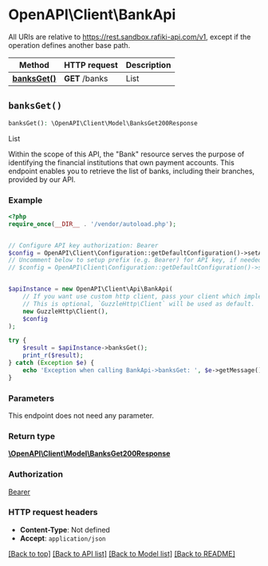 # OpenAPI\Client\BankApi

All URIs are relative to https://rest.sandbox.rafiki-api.com/v1, except if the operation defines another base path.

| Method | HTTP request | Description |
| ------------- | ------------- | ------------- |
| [**banksGet()**](BankApi.md#banksGet) | **GET** /banks | List |


## `banksGet()`

```php
banksGet(): \OpenAPI\Client\Model\BanksGet200Response
```

List

Within the scope of this API, the \"Bank\" resource serves the purpose of identifying the financial institutions that own payment accounts.  This endpoint enables you to retrieve the list of banks, including their branches, provided by our API.

### Example

```php
<?php
require_once(__DIR__ . '/vendor/autoload.php');


// Configure API key authorization: Bearer
$config = OpenAPI\Client\Configuration::getDefaultConfiguration()->setApiKey('Authorization', 'YOUR_API_KEY');
// Uncomment below to setup prefix (e.g. Bearer) for API key, if needed
// $config = OpenAPI\Client\Configuration::getDefaultConfiguration()->setApiKeyPrefix('Authorization', 'Bearer');


$apiInstance = new OpenAPI\Client\Api\BankApi(
    // If you want use custom http client, pass your client which implements `GuzzleHttp\ClientInterface`.
    // This is optional, `GuzzleHttp\Client` will be used as default.
    new GuzzleHttp\Client(),
    $config
);

try {
    $result = $apiInstance->banksGet();
    print_r($result);
} catch (Exception $e) {
    echo 'Exception when calling BankApi->banksGet: ', $e->getMessage(), PHP_EOL;
}
```

### Parameters

This endpoint does not need any parameter.

### Return type

[**\OpenAPI\Client\Model\BanksGet200Response**](../Model/BanksGet200Response.md)

### Authorization

[Bearer](../../README.md#Bearer)

### HTTP request headers

- **Content-Type**: Not defined
- **Accept**: `application/json`

[[Back to top]](#) [[Back to API list]](../../README.md#endpoints)
[[Back to Model list]](../../README.md#models)
[[Back to README]](../../README.md)

